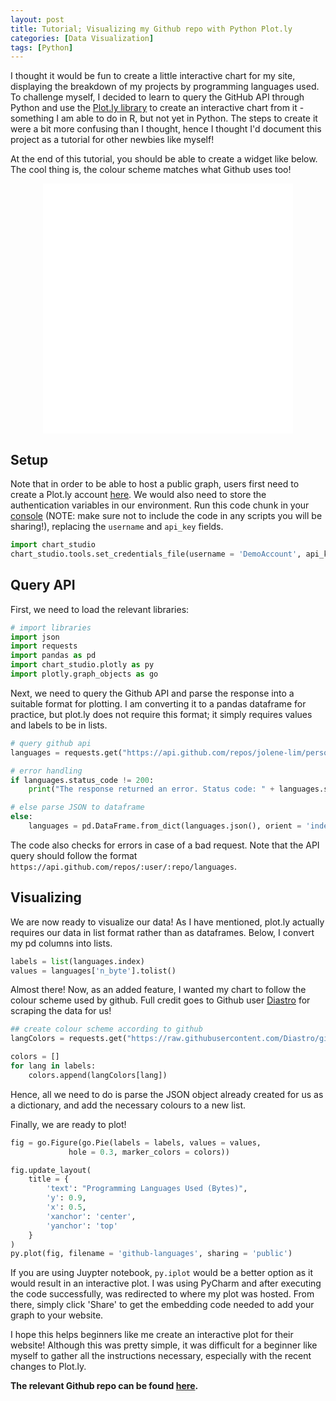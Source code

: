 ```yaml
---
layout: post
title: Tutorial; Visualizing my Github repo with Python Plot.ly
categories: [Data Visualization]
tags: [Python]
---
```


I thought it would be fun to create a little interactive chart for my site, displaying the breakdown of my projects by programming languages used. To challenge myself, I decided to learn to query the GitHub API through Python and use the [Plot.ly library](https://chart-studio.plot.ly/feed/#/) to create an interactive chart from it - something I am able to do in R, but not yet in Python. The steps to create it were a bit more confusing than I thought, hence I thought I'd document this project as a tutorial for other newbies like myself!

At the end of this tutorial, you should be able to create a widget like below. The cool thing is, the colour scheme matches what Github uses too!
<p align="center"><iframe width="400px" height="400px" frameborder="0" scrolling="no" src="//plot.ly/~jolenelim14/3.embed"></iframe></p>

## Setup
Note that in order to be able to host a public graph, users first need to create a Plot.ly account [here](https://plot.ly/api_signup). We would also need to store the authentication variables in our environment. Run this code chunk in your <u>console</u> (NOTE: make sure not to include the code in any scripts you will be sharing!), replacing the `username` and `api_key` fields.
```python
import chart_studio
chart_studio.tools.set_credentials_file(username = 'DemoAccount', api_key = 'lr1c37zw81')
```

## Query API

First, we need to load the relevant libraries:
```python
# import libraries
import json
import requests
import pandas as pd
import chart_studio.plotly as py
import plotly.graph_objects as go
```

Next, we need to query the Github API and parse the response into a suitable format for plotting. I am converting it to a pandas dataframe for practice, but plot.ly does not require this format; it simply requires values and labels to be in lists.

```python
# query github api
languages = requests.get("https://api.github.com/repos/jolene-lim/personal_projects/languages")

# error handling
if languages.status_code != 200:
    print("The response returned an error. Status code: " + languages.status_code)

# else parse JSON to dataframe
else:
    languages = pd.DataFrame.from_dict(languages.json(), orient = 'index', columns = ['n_byte'])
```

The code also checks for errors in case of a bad request. Note that the API query should follow the format `https://api.github.com/repos/:user/:repo/languages`.

## Visualizing
We are now ready to visualize our data! As I have mentioned, plot.ly actually requires our data in list format rather than as dataframes. Below, I convert my pd columns into lists.

```python
labels = list(languages.index)
values = languages['n_byte'].tolist()
```

Almost there! Now, as an added feature, I wanted my chart to follow the colour scheme used by github. Full credit goes to Github user [Diastro](https://github.com/Diastro/github-colors) for scraping the data for us!

```python
## create colour scheme according to github
langColors = requests.get("https://raw.githubusercontent.com/Diastro/github-colors/master/github-colors.json").json()

colors = []
for lang in labels:
    colors.append(langColors[lang])
```
Hence, all we need to do is parse the JSON object already created for us as a dictionary, and add the necessary colours to a new list.

Finally, we are ready to plot!

```python
fig = go.Figure(go.Pie(labels = labels, values = values,
             hole = 0.3, marker_colors = colors))

fig.update_layout(
    title = {
        'text': "Programming Languages Used (Bytes)",
        'y': 0.9,
        'x': 0.5,
        'xanchor': 'center',
        'yanchor': 'top'
    }
)
py.plot(fig, filename = 'github-languages', sharing = 'public')
```

If you are using Juypter notebook, `py.iplot` would be a better option as it would result in an interactive plot. I was using PyCharm and after executing the code successfully, was redirected to where my plot was hosted. From there, simply click 'Share' to get the embedding code needed to add your graph to your website.

I hope this helps beginners like me create an interactive plot for their website! Although this was pretty simple, it was difficult for a beginner like myself to gather all the instructions necessary, especially with the recent changes to Plot.ly.

**The relevant Github repo can be found [here](https://github.com/jolene-lim/personal_projects/tree/master/github_api).**
